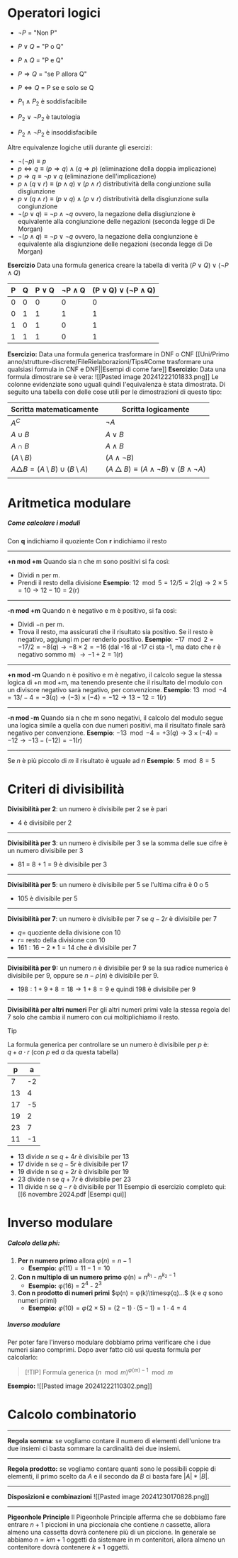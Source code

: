 # **Operatori logici**

- $¬P$ = "Non P"  
- $P ∨ Q$  = "P o Q"
- $P ∧ Q$ = "P e Q"
- $P ⇒ Q$ = "se P allora Q"
- $P ⇔ Q$ = P se e solo se Q

- $P_1$ ∧ $P_2$ è soddisfacibile
- $P_2$ ∨ ¬$P_2$ è tautologia 
- $P_2$ ∧ ¬$P_2$ è insoddisfacibile

Altre equivalenze logiche utili durante gli esercizi:
- $¬(¬p) ≡ p$
- $p ⇔ q ≡ (p ⇒ q) ∧ (q ⇒ p)$ (eliminazione della doppia implicazione)
- $p ⇒ q ≡ ¬p ∨ q$ (eliminazione dell'implicazione)
- $p ∧ (q ∨ r ) ≡ (p ∧ q) ∨ (p ∧ r )$ distributività della congiunzione sulla disgiunzione
- $p ∨ (q ∧ r ) ≡ (p ∨ q) ∧ (p ∨ r )$ distributività della disgiunzione sulla congiunzione
- $¬(p ∨ q) ≡ ¬p ∧ ¬q$ ovvero, la negazione della disgiunzione è equivalente alla congiunzione delle negazioni (seconda legge di De Morgan)
- $¬(p ∧ q) ≡ ¬p ∨ ¬q$ ovvero, la negazione della congiunzione è equivalente alla disgiunzione delle negazioni (seconda legge di De Morgan)

**Esercizio**
Data una formula generica creare la tabella di verità
$(P ∨ Q) ∨ (¬P ∧ Q)$

| P   | Q   | P  ∨ Q | ¬P ∧ Q | (P ∨ Q) ∨ (¬P ∧ Q) |
| --- | --- | ------ | ------ | ------------------ |
| 0   | 0   | 0      | 0      | 0                  |
| 0   | 1   | 1      | 1      | 1                  |
| 1   | 0   | 1      | 0      | 1                  |
| 1   | 1   | 1      | 0      | 1                  |
**Esercizio:**
Data una formula generica trasformare in DNF o CNF [[Uni/Primo anno/strutture-discrete/FileRielaborazioni/Tips#Come trasformare una qualsiasi formula in CNF e DNF||Esempi di come fare]]
**Esercizio:**
Data una formula dimostrare se è vera:
![[Pasted image 20241222101833.png]]
Le colonne evidenziate sono uguali quindi l'equivalenza è stata dimostrata.
Di seguito una tabella con delle cose utili per le dimostrazioni di questo tipo:

| Scritta matematicamente                                | Scritta logicamente   |
| ------------------------------------------------------ | --------------------- |
| $A^C$                                                  | $¬ A$                 |
| $A ∪ B$                                                | $A ∨ B$               |
| $A ∩ B$                                                | $A ∧ B$               |
| $(A \setminus B)$                                      | $(A∧¬B)$              |
| $A \triangle B = (A \setminus B) \cup (B \setminus A)$ | $(A△B)≡(A∧¬B)∨(B∧¬A)$ |
|                                                        |                       |


# **Aritmetica modulare**
##### Come calcolare i moduli
Con **q** indichiamo il quoziente
Con **r** indichiamo il resto

---
**+n mod +m**
Quando sia n che m sono positivi si fa così:
- Dividi n per m.
- Prendi il resto della divisione
**Esempio**: 
$12 \mod 5 = 12/5 = 2(q) \rightarrow 2 \times 5 = 10 \rightarrow 12 - 10 = 2$(r)

---
**-n mod +m**
Quando n è negativo e m è positivo, si fa così:
- Dividi −n per m.
- Trova il resto, ma assicurati che il risultato sia positivo. Se il resto è negativo, aggiungi m per renderlo positivo.
**Esempio**: 
$-17 \mod 2 = -17/2 = -8(q) \rightarrow -8 \times 2 = -16$ (dal -16 al -17 ci sta -1, ma dato che r è negativo sommo m) $\rightarrow -1 + 2 = 1$(r) 

---
**+n mod -m**
Quando n è positivo e m è negativo, il calcolo segue la stessa logica di +n mod +m, ma tenendo presente che il risultato del modulo con un divisore negativo sarà negativo, per convenzione.
**Esempio**:
$13 \mod -4 = 13/-4 =-3(q) \rightarrow (-3) \times (-4) = -12 \rightarrow 13 -12 = 1(r)$

---
**-n mod -m**
Quando sia n che m sono negativi, il calcolo del modulo segue una logica simile a quella con due numeri positivi, ma il risultato finale sarà negativo per convenzione.
**Esempio**:
$-13 \mod -4 = +3(q) \rightarrow 3 \times (-4) = -12 \rightarrow -13 - (-12) = -1(r)$ 

---
Se $n$ è più piccolo di $m$ il risultato è uguale ad $n$
**Esempio**:
$5 \mod 8 = 5$ 

# **Criteri di divisibilità**

**Divisibilità per 2**: un numero è divisibile per $2$ se è pari
- 4 è divisibile per 2
---
**Divisibilità per 3**: un numero è divisibile per $3$ se la somma delle sue cifre è un numero divisibile per $3$
- 81 = 8 + 1 = 9 è divisibile per 3
---
**Divisibilità per 5**: un numero è divisibile per $5$ se l'ultima cifra è $0$ o $5$
- 105 è divisibile per 5
---
**Divisibilità per 7**: un numero è divisibile per $7$ se $q - 2r$ è divisibile per $7$
- $q =$ quoziente della divisione con 10
- $r =$ resto della divisione con 10
- $161: 16 - 2*1 = 14$ che è divisibile per 7
---
**Divisibilità per 9:** un numero $n$ è divisibile per $9$ se la sua radice numerica è divisibile per 9, oppure se $n-ρ(n)$ è divisibile per 9.
- $198 : 1 + 9 + 8 = 18 → 1 + 8 = 9$ e quindi 198 è divisibile per 9
---
**Divisibilità per altri numeri**
Per gli altri numeri primi vale la stessa regola del $7$ solo che cambia il numero con cui moltiplichiamo il resto. 

> [!TIP] 
> La formula generica per controllare se un numero è divisibile per $p$ è:  
> $q + a · r$ 
> (con $p$ ed $a$ da questa tabella)
>  

| p   | a   |
| --- | --- |
| 7   | -2  |
| 13  | 4   |
| 17  | -5  |
| 19  | 2   |
| 23  | 7   |
| 11  | -1  |
- $13$ divide $n$ se $q + 4r$ è divisibile per $13$
- $17$ divide n se $q − 5r$ è divisibile per $17$ 
- $19$ divide n se $q + 2r$ è divisibile per $19$ 
- $23$ divide n se $q + 7r$ è divisibile per $23$
- $11$ divide n se $q - r$ è divisibile per $11$
Esempio di esercizio completo qui: [[6 novembre 2024.pdf |Esempi qui]]
# **Inverso modulare**

##### Calcolo della phi:
1. **Per n numero primo** allora $φ(n) = n -1$
	- **Esempio:** $φ(11) = 11-1 = 10$
1. **Con n multiplo di un numero primo** φ(n) = $n^{k_1}$ - $n^{k_2-1}$
	-  **Esempio:** φ(16) = $2^4$ - $2^3$
2. **Con n prodotto di numeri primi** $φ(n) = φ(k)\timesφ(q)...$ ($k$ e $q$ sono numeri primi)
	- **Esempio:** $φ(10) = φ(2\times5) = (2 - 1) · (5 - 1) = 1 · 4 = 4$
##### Inverso modulare
Per poter fare l'inverso modulare dobbiamo prima verificare che i due numeri siano comprimi. Dopo aver fatto ciò usi questa formula per calcolarlo:

> [!TIP] Formula generica
>  $(n \mod m)^{φ(m) - 1} \mod m$ 

 **Esempio:**
 ![[Pasted image 20241222110302.png]]

# **Calcolo combinatorio**

---
**Regola somma**: se vogliamo contare il numero di elementi dell'unione tra due insiemi ci basta sommare la cardinalità dei due insiemi.

---

**Regola prodotto:** se vogliamo contare quanti sono le possibili coppie di elementi, il primo scelto da $A$ e il secondo da $B$ ci basta fare $|A|*|B|$.

---

**Disposizioni e combinazioni**
![[Pasted image 20241230170828.png]]

---
**Pigeonhole Principle**
Il Pigeonhole Principle afferma che se dobbiamo fare entrare $n + 1$ piccioni in una piccionaia che contiene $n$ cassette, allora almeno una cassetta dovrà contenere più di un piccione. In generale se abbiamo $n = km + 1$ oggetti da sistemare in m contenitori, allora almeno un contenitore dovrà contenere $k + 1$ oggetti.

